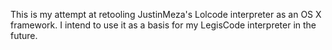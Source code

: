 This is my attempt at retooling JustinMeza's Lolcode interpreter as an OS X framework. I intend to use it as a basis for my LegisCode interpreter in the future.

